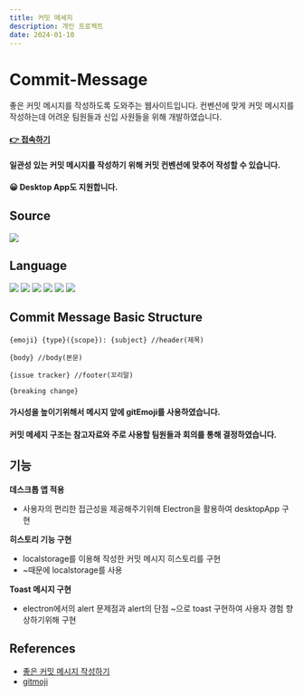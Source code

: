 ```yaml
---
title: 커밋 메세지
description: 개인 프로젝트
date: 2024-01-10
---
```


# Commit-Message 

좋은 커밋 메시지를 작성하도록 도와주는 웹사이트입니다.
컨벤션에 맞게 커밋 메시지를 작성하는데 어려운 팀원들과 신입 사원들을 위해 개발하였습니다.

#### [👉 접속하기](https://kwonyongjun1.github.io/commit-message/) 
#### 일관성 있는 커밋 메시지를 작성하기 위해 커밋 컨벤션에 맞추어 작성할 수 있습니다. 
#### 😀 Desktop App도 지원합니다.


## Source
<div style= "display: inline-flex;">
<a href="https://github.com/kwonyongjun1/commit-message"><img src="https://img.shields.io/badge/GitHub-181717?style=flat&logo=GitHub&logoColor=white&link=https://github.com/kwonyongjun1/commit-message"/></a>
</div>





## Language
<div>
<img src="https://img.shields.io/badge/JavaScript-F7DF1E?style=flat&logo=JavaScript&logoColor=black "/>
<img src="https://img.shields.io/badge/React-61DAFB?style=flat&logo=React&logoColor=black "/>
<img src="https://img.shields.io/badge/Redux-764ABC?style=flat&logo=redux&logoColor=white "/>
<img src="https://img.shields.io/badge/css3-1572B6?style=flat&logo=css3&logoColor=white "/>
<img src="https://img.shields.io/badge/Sass-CC6699?style=flat&logo=Sass&logoColor=white "/>
<img src="https://img.shields.io/badge/Electron-47848F?style=flat&logo=Electron&logoColor=white "/>
</div>


## Commit Message Basic Structure
```
{emoji} {type}({scope}): {subject} //header(제목)
​
{body} //body(본문)
​
{issue tracker} //footer(꼬리말)

{breaking change}
```
#### 가시성을 높이기위해서 메시지 앞에 gitEmoji를 사용하였습니다.
#### 커밋 메세지 구조는 참고자료와 주로 사용할 팀원들과 회의를 통해 결정하였습니다.

## 기능
**데스크톱 앱 적용**
- 사용자의 편리한 접근성을 제공해주기위해 Electron을 활용하여 desktopApp 구현

**히스토리 기능 구현**
- localstorage를 이용해 작성한 커밋 메시지 히스토리를 구현 
- ~때문에 localstorage를 사용

**Toast 메시지 구현**
- electron에서의 alert 문제점과 alert의 단점 ~으로 toast 구현하여 사용자 경험 향상하기위해 구현 

## References
- [좋은 커밋 메시지 작성하기](https://github.com/sj960126/Commit-message)
- [gitmoji](https://gitmoji.dev/)

